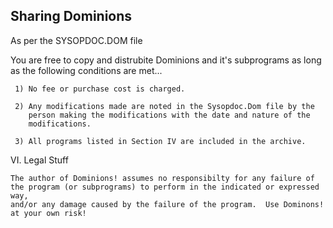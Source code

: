 ## Sharing Dominions
As per the SYSOPDOC.DOM file

You are free to copy and distrubite Dominions and it's subprograms
as long as the following conditions are met...

     1) No fee or purchase cost is charged.

     2) Any modifications made are noted in the Sysopdoc.Dom file by the
        person making the modifications with the date and nature of the
        modifications.

     3) All programs listed in Section IV are included in the archive.

VI. Legal Stuff
~~~~~~~~~~~~~~~
The author of Dominions! assumes no responsibilty for any failure of
the program (or subprograms) to perform in the indicated or expressed way,
and/or any damage caused by the failure of the program.  Use Dominons!
at your own risk!
